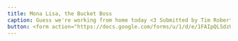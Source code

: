 ```yaml
---
title: Mona Lisa, the Bucket Boss
caption: Guess we're working from home today <3 Submitted by Tim Roberts.
button: <form action="https://docs.google.com/forms/u/1/d/e/1FAIpQLSdzUJXlkfiStgM9wHsdLnmQo1ncyQ-LC36fCKde7XZ6-dlDCw/formResponse" method="post"><div class="form-element"></div><span>Votes</span><input type="text" name="entry.567806038" required placeholder="$"></br><button type="submit" name="button">Cast Votes</button></form>
---
```


